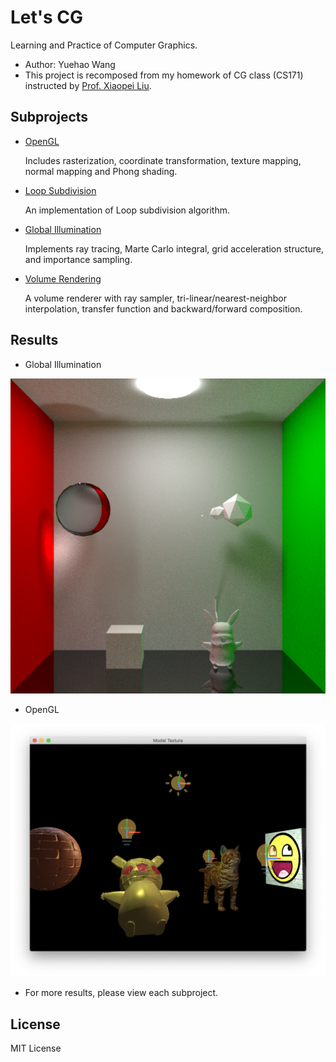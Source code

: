 # Let's CG

Learning and Practice of Computer Graphics.

- Author: Yuehao Wang
- This project is recomposed from my homework of CG class (CS171) instructed by [Prof. Xiaopei Liu](http://faculty.sist.shanghaitech.edu.cn/faculty/liuxp/).

## Subprojects

- [OpenGL](https://github.com/yuehaowang/lets_CG/tree/master/OpenGL)

    Includes rasterization, coordinate transformation, texture mapping, normal mapping and Phong shading.

- [Loop Subdivision](https://github.com/yuehaowang/lets_CG/tree/master/loop_subdivision)

    An implementation of Loop subdivision algorithm.

- [Global Illumination](https://github.com/yuehaowang/lets_CG/tree/master/global_illumination)

    Implements ray tracing, Marte Carlo integral, grid acceleration structure, and importance sampling.

- [Volume Rendering](https://github.com/yuehaowang/lets_CG/tree/master/volume_rendering)

    A volume renderer with ray sampler, tri-linear/nearest-neighbor interpolation, transfer function and backward/forward composition.

## Results

- Global Illumination

<img width=550 src='global_illumination/results/res2.png' alt='Global Illumination'>

- OpenGL

<img width=650 src='OpenGL/screenshots/model_texture.png' alt='OpenGL'>

- For more results, please view each subproject.

## License

MIT License